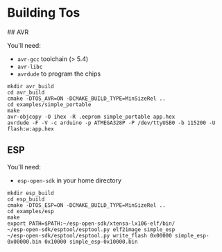 # Building Tos

## AVR

You'll need:

+ `avr-gcc` toolchain (> 5.4)
+ `avr-libc`
+ `avrdude` to program the chips

```
mkdir avr_build
cd avr_build
cmake -DTOS_AVR=ON -DCMAKE_BUILD_TYPE=MinSizeRel ..
cd examples/simple_portable
make
avr-objcopy -O ihex -R .eeprom simple_portable app.hex
avrdude -F -V -c arduino -p ATMEGA328P -P /dev/ttyUSB0 -b 115200 -U flash:w:app.hex
```

## ESP

You'll need:

+ `esp-open-sdk` in your home directory

```
mkdir esp_build
cd esp_build
cmake -DTOS_ESP=ON -DCMAKE_BUILD_TYPE=MinSizeRel ..
cd examples/esp
make
export PATH=$PATH:~/esp-open-sdk/xtensa-lx106-elf/bin/
~/esp-open-sdk/esptool/esptool.py elf2image simple_esp
~/esp-open-sdk/esptool/esptool.py write_flash 0x00000 simple_esp-0x00000.bin 0x10000 simple_esp-0x10000.bin
```